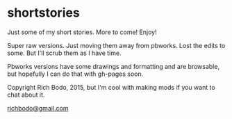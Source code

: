 shortstories
============

Just some of my short stories.  More to come!  Enjoy!

Super raw versions.  Just moving them away from pbworks.  Lost the edits to some.  But I'll scrub them as I have time.

Pbworks versions have some drawings and formatting and are browsable, but hopefully I can do that with gh-pages soon.

Copyright Rich Bodo, 2015, but I'm cool with making mods if you want to chat about it.

richbodo@gmail.com